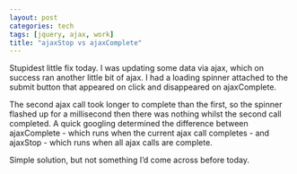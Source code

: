 ```yaml
---
layout: post
categories: tech
tags: [jquery, ajax, work]
title: "ajaxStop vs ajaxComplete"
---
```




Stupidest little fix today. I was updating some data via ajax, which on success ran another little bit of ajax. I had a loading spinner attached to the submit button that appeared on click and disappeared on ajaxComplete.

The second ajax call took longer to complete than the first, so the spinner flashed up for a millisecond then there was nothing whilst the second call completed. A quick googling determined the difference between ajaxComplete - which runs when the current ajax call completes - and ajaxStop - which runs when all ajax calls are complete.

Simple solution, but not something I’d come across before today.
